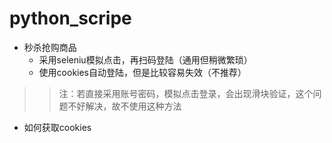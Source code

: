 # python_scripe
* 秒杀抢购商品
  * 采用seleniu模拟点击，再扫码登陆（通用但稍微繁琐）  
  * 使用cookies自动登陆，但是比较容易失效（不推荐）
>>注：若直接采用账号密码，模拟点击登录，会出现滑块验证，这个问题不好解决，故不使用这种方法
* 如何获取cookies

